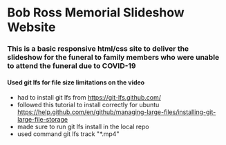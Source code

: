 # Bob Ross Memorial Slideshow Website

### This is a basic responsive html/css site to deliver the slideshow for the funeral to family members who were unable to attend the funeral due to COVID-19

#### Used git lfs for file size limitations on the video
- had to install git lfs from https://git-lfs.github.com/
- followed this tutorial to install correctly for ubuntu https://help.github.com/en/github/managing-large-files/installing-git-large-file-storage
- made sure to run git lfs install in the local repo 
- used command git lfs track "*.mp4"